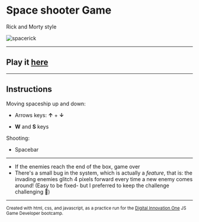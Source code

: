# Space shooter Game

Rick and Morty style

![spacerick](https://user-images.githubusercontent.com/76042262/143300008-a0d72dae-56a1-43bb-90f5-561ef72d7dd9.gif)

<hr>

## Play it [**here**](https://ianisout.github.io/spaceshooter-project/)

<hr>

## Instructions

Moving spaceship up and down:

- Arrows keys:  **↑** + **↓**

- **W** and **S** keys

Shooting:

- Spacebar

<hr>

- If the enemies reach the end of the box, game over
- There's a small bug in the system, which is actually a *feature*, that is: the invading enemies glitch 4 pixels forward every time a new enemy comes around! (Easy to be fixed- but I preferred to keep the challenge challenging 👀)

<hr>

<sub>Created with html, css, and javascript, as a practice run for the [Digital Innovation One](https://digitalinnovation.one/) JS Game Developer bootcamp.</sub>

